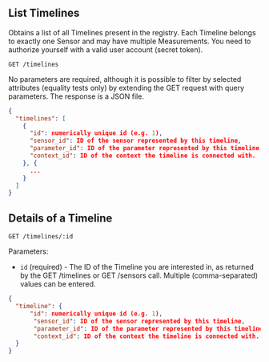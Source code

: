 ## List Timelines

Obtains a list of all Timelines present in the registry. Each Timeline belongs to exactly one Sensor and may have multiple Measurements. You need to authorize yourself with a valid user account (secret token).

```
GET /timelines
```
No parameters are required, although it is possible to filter by selected attributes (equality tests only) by extending the GET request with query parameters. The response is a JSON file.

```json
{
  "timelines": [
    {
      "id": numerically unique id (e.g. 1),
      "sensor_id": ID of the sensor represented by this timeline,
      "parameter_id": ID of the parameter represented by this timeline,
      "context_id": ID of the context the timeline is connected with.
    }, {
      ...
    }
  ]
}
```

## Details of a Timeline

```
GET /timelines/:id
```

Parameters:

+ `id` (required) - The ID of the Timeline you are interested in, as returned by the GET /timelines or GET /sensors call. Multiple (comma-separated) values can be entered.

```json
{
  "timeline": {
      "id": numerically unique id (e.g. 1),
       "sensor_id": ID of the sensor represented by this timeline,
       "parameter_id": ID of the parameter represented by this timeline,
       "context_id": ID of the context the timeline is connected with.
  }
}
```
